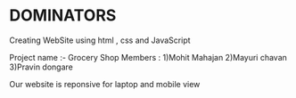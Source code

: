 # DOMINATORS
Creating WebSite using html , css and JavaScript

Project name :- Grocery Shop
Members :
1)Mohit Mahajan
2)Mayuri chavan
3)Pravin dongare

Our website is reponsive for laptop and mobile view
